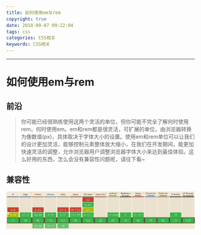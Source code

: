 ```yaml
---
title: 如何使用em与rem
copyright: true
date: 2018-09-07 09:22:04
tags: css
categories: CSS相关
keywords: CSS相关
---
```

----

# 如何使用em与rem

## 前沿

> 你可能已经很熟练使用这两个灵活的单位，但你可能不完全了解何时使用 rem，何时使用em。em和rem都是很灵活，可扩展的单位，由浏览器转换为像数值(px)，具体取决于字体大小的设置。使用em和rem单位可以让我们的设计更加灵活，能够控制元素整体放大缩小，在我们在开发期间，能更加快速灵活的调整，允许浏览器用户调整浏览器字体大小来达到最佳体验。这么好用的东西，怎么会没有兼容性问题呢，请往下看~

## 兼容性

![](/assets/images/rem.png)